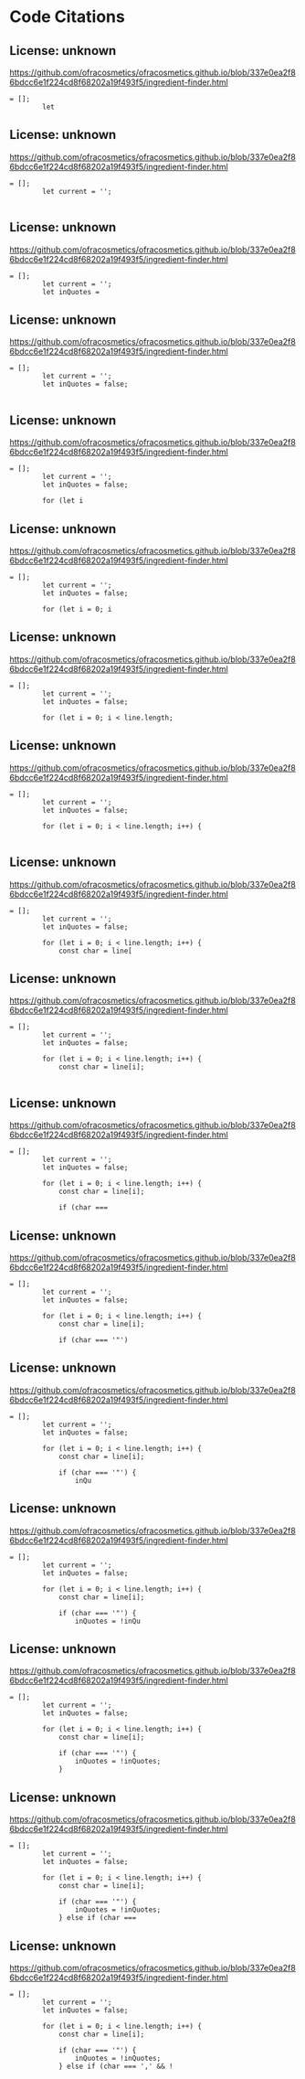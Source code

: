 # Code Citations

## License: unknown
https://github.com/ofracosmetics/ofracosmetics.github.io/blob/337e0ea2f86bdcc6e1f224cd8f68202a19f493f5/ingredient-finder.html

```
= [];
        let
```


## License: unknown
https://github.com/ofracosmetics/ofracosmetics.github.io/blob/337e0ea2f86bdcc6e1f224cd8f68202a19f493f5/ingredient-finder.html

```
= [];
        let current = '';
        
```


## License: unknown
https://github.com/ofracosmetics/ofracosmetics.github.io/blob/337e0ea2f86bdcc6e1f224cd8f68202a19f493f5/ingredient-finder.html

```
= [];
        let current = '';
        let inQuotes =
```


## License: unknown
https://github.com/ofracosmetics/ofracosmetics.github.io/blob/337e0ea2f86bdcc6e1f224cd8f68202a19f493f5/ingredient-finder.html

```
= [];
        let current = '';
        let inQuotes = false;
        
```


## License: unknown
https://github.com/ofracosmetics/ofracosmetics.github.io/blob/337e0ea2f86bdcc6e1f224cd8f68202a19f493f5/ingredient-finder.html

```
= [];
        let current = '';
        let inQuotes = false;
        
        for (let i
```


## License: unknown
https://github.com/ofracosmetics/ofracosmetics.github.io/blob/337e0ea2f86bdcc6e1f224cd8f68202a19f493f5/ingredient-finder.html

```
= [];
        let current = '';
        let inQuotes = false;
        
        for (let i = 0; i
```


## License: unknown
https://github.com/ofracosmetics/ofracosmetics.github.io/blob/337e0ea2f86bdcc6e1f224cd8f68202a19f493f5/ingredient-finder.html

```
= [];
        let current = '';
        let inQuotes = false;
        
        for (let i = 0; i < line.length;
```


## License: unknown
https://github.com/ofracosmetics/ofracosmetics.github.io/blob/337e0ea2f86bdcc6e1f224cd8f68202a19f493f5/ingredient-finder.html

```
= [];
        let current = '';
        let inQuotes = false;
        
        for (let i = 0; i < line.length; i++) {
            
```


## License: unknown
https://github.com/ofracosmetics/ofracosmetics.github.io/blob/337e0ea2f86bdcc6e1f224cd8f68202a19f493f5/ingredient-finder.html

```
= [];
        let current = '';
        let inQuotes = false;
        
        for (let i = 0; i < line.length; i++) {
            const char = line[
```


## License: unknown
https://github.com/ofracosmetics/ofracosmetics.github.io/blob/337e0ea2f86bdcc6e1f224cd8f68202a19f493f5/ingredient-finder.html

```
= [];
        let current = '';
        let inQuotes = false;
        
        for (let i = 0; i < line.length; i++) {
            const char = line[i];
            
```


## License: unknown
https://github.com/ofracosmetics/ofracosmetics.github.io/blob/337e0ea2f86bdcc6e1f224cd8f68202a19f493f5/ingredient-finder.html

```
= [];
        let current = '';
        let inQuotes = false;
        
        for (let i = 0; i < line.length; i++) {
            const char = line[i];
            
            if (char ===
```


## License: unknown
https://github.com/ofracosmetics/ofracosmetics.github.io/blob/337e0ea2f86bdcc6e1f224cd8f68202a19f493f5/ingredient-finder.html

```
= [];
        let current = '';
        let inQuotes = false;
        
        for (let i = 0; i < line.length; i++) {
            const char = line[i];
            
            if (char === '"')
```


## License: unknown
https://github.com/ofracosmetics/ofracosmetics.github.io/blob/337e0ea2f86bdcc6e1f224cd8f68202a19f493f5/ingredient-finder.html

```
= [];
        let current = '';
        let inQuotes = false;
        
        for (let i = 0; i < line.length; i++) {
            const char = line[i];
            
            if (char === '"') {
                inQu
```


## License: unknown
https://github.com/ofracosmetics/ofracosmetics.github.io/blob/337e0ea2f86bdcc6e1f224cd8f68202a19f493f5/ingredient-finder.html

```
= [];
        let current = '';
        let inQuotes = false;
        
        for (let i = 0; i < line.length; i++) {
            const char = line[i];
            
            if (char === '"') {
                inQuotes = !inQu
```


## License: unknown
https://github.com/ofracosmetics/ofracosmetics.github.io/blob/337e0ea2f86bdcc6e1f224cd8f68202a19f493f5/ingredient-finder.html

```
= [];
        let current = '';
        let inQuotes = false;
        
        for (let i = 0; i < line.length; i++) {
            const char = line[i];
            
            if (char === '"') {
                inQuotes = !inQuotes;
            }
```


## License: unknown
https://github.com/ofracosmetics/ofracosmetics.github.io/blob/337e0ea2f86bdcc6e1f224cd8f68202a19f493f5/ingredient-finder.html

```
= [];
        let current = '';
        let inQuotes = false;
        
        for (let i = 0; i < line.length; i++) {
            const char = line[i];
            
            if (char === '"') {
                inQuotes = !inQuotes;
            } else if (char ===
```


## License: unknown
https://github.com/ofracosmetics/ofracosmetics.github.io/blob/337e0ea2f86bdcc6e1f224cd8f68202a19f493f5/ingredient-finder.html

```
= [];
        let current = '';
        let inQuotes = false;
        
        for (let i = 0; i < line.length; i++) {
            const char = line[i];
            
            if (char === '"') {
                inQuotes = !inQuotes;
            } else if (char === ',' && !
```


